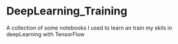 # DeepLearning_Training
A collection of some notebooks I used to learn an train my skils in deepLearning with TensorFlow 
